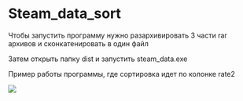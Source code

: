 # Steam_data_sort

Чтобы запустить программу нужно разархивировать 3 части rar архивов и сконкатенировать в один файл

Затем открыть папку dist и запустить steam_data.exe

Пример работы программы, где сортировка идет по колонке rate2

![](https://media.giphy.com/media/3tZjw1QKEllTH4Gtmb/giphy.gif)
